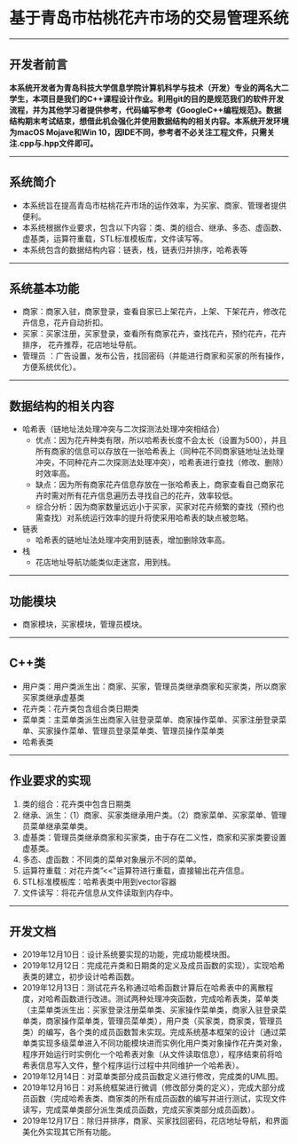 # 基于青岛市枯桃花卉市场的交易管理系统
---
## 开发者前言              
**本系统开发者为青岛科技大学信息学院计算机科学与技术（开发）专业的两名大二学生，本项目是我们的C++课程设计作业。利用git的目的是规范我们的软件开发流程，并为其他学习者提供参考，代码编写参考《GoogleC++编程规范》。数据结构期末考试结束，想借此机会强化并使用数据结构的相关内容。本系统开发环境为macOS Mojave和Win 10，因IDE不同，参考者不必关注工程文件，只需关注.cpp与.hpp文件即可。**

---
## 系统简介
+ 本系统旨在提高青岛市枯桃花卉市场的运作效率，为买家、商家、管理者提供便利。
+ 本系统根据作业要求，包含以下内容：类、类的组合、继承、多态、虚函数、虚基类，运算符重载，STL标准模板库，文件读写等。
+ 本系统包含的数据结构内容：链表，栈，链表归并排序，哈希表等
---
## 系统基本功能
+ 商家：商家入驻，商家登录，查看自家已上架花卉，上架、下架花卉，修改花卉信息，花卉自动折扣。
+ 买家：买家注册，买家登录，查看所有商家花卉，查找花卉，预约花卉，花卉排序， 花卉推荐，花店地址导航。
+ 管理员 ：广告设置，发布公告，找回密码（并能进行商家和买家的所有操作，方便系统优化）。
---
## 数据结构的相关内容
+ 哈希表（链地址法处理冲突与二次探测法处理冲突相结合）
  - 优点：因为花卉种类有限，所以哈希表长度不会太长（设置为500），并且所有商家的信息可以存放在一张哈希表上（同种花不同商家链地址法处理冲突，不同种花卉二次探测法处理冲突），哈希表进行查找（修改、删除）时效率高。
  - 缺点：因为所有商家花卉信息存放在一张哈希表上，商家查看自己商家花卉时需对所有花卉信息遍历去寻找自己的花卉，效率较低。
  - 综合分析：因为商家数量远远小于买家，买家对花卉频繁的查找（预约也需查找）对系统运行效率的提升将使采用哈希表的缺点被忽略。
+ 链表
  - 哈希表的链地址法处理冲突用到链表，增加删除效率高。
+ 栈
  - 花店地址导航功能类似走迷宫，用到栈。
---
## 功能模块
+ 商家模块，买家模块，管理员模块。
---
## C++类
+ 用户类：用户类派生出：商家、买家，管理员类继承商家和买家类，所以商家买家类继承虚基类
+ 花卉类：花卉类包含组合类日期类
+ 菜单类：主菜单类派生出商家入驻登录菜单、商家操作菜单、买家注册登录菜单、买家操作菜单、管理员登录菜单类、管理员操作菜单类
+ 哈希表类
---
## 作业要求的实现
1. 类的组合：花卉类中包含日期类
2. 继承、派生：（1）商家、买家类继承用户类。（2）商家菜单、买家菜单、管理员菜单继承菜单类。
3. 虚基类：管理员类继承商家和买家类，由于存在二义性，商家和买家类要设置虚基类。
4. 多态、虚函数：不同类的菜单对象展示不同的菜单。
5. 运算符重载：对花卉类”<<"运算符进行重载，直接输出花卉信息。
6. STL标准模板库：哈希表类中用到vector容器
7. 文件读写：将花卉信息从文件读取到内存中。
---
## 开发文档
+ 2019年12月10日：设计系统要实现的功能，完成功能模块图。
+ 2019年12月12日：完成花卉类和日期类的定义及成员函数的实现），实现哈希表类的建立，初步设计哈希函数。
+ 2019年12月13日：测试花卉名称通过哈希函数计算后在哈希表中的离散程度，对哈希函数进行改进。测试两种处理冲突函数，完成哈希表类，菜单类（主菜单类派生出：买家登录注册菜单类、买家操作菜单类，商家入驻登录菜单类，商家操作菜单类，管理员菜单类），用户类（买家类，商家类，管理员类）的编写，各个类的成员函数暂未实现。完成系统基本框架的设计（通过菜单类实现多级菜单进入不同功能模块进而实例化用户类对象操作花卉类对象，程序开始运行时实例化一个哈希表对象（从文件读取信息），程序结束前将哈希表信息写入文件，整个程序运行过程中共同维护一个哈希表）。
+ 2019年12月14日：对菜单类部分成员函数定义进行修改，完成类的UML图。
+ 2019年12月16日：对系统框架进行微调（修改部分类的定义），完成大部分成员函数（完成哈希表类、商家类的所有成员函数的编写并进行测试，实现文件读写，完成菜单类部分派生类成员函数，完成买家类部分成员函数）。
+ 2019年12月17日：除归并排序，商家、买家找回密码，花店地址导航，和界面美化外实现其它所有功能。
